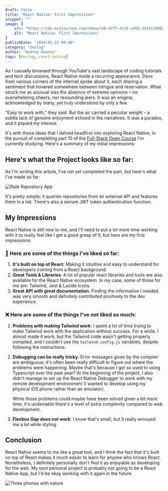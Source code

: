 ```yaml
---
draft: false
title: "React Native: First Impressions"
snippet: ""
image: {
    src: "https://cdn.midjourney.com/49dae748-d77f-4159-af65-3d3411d955fe/0_3.webp",
    alt: "React Native: First Impressions"
}
publishDate: "2024-01-22 09:00"
category: "Devlog"
author: "Audrey Downey"
tags: [devlog, react-native]
---
```


As I casually browsed through YouTube's vast landscape of coding tutorials and tech discussions, React Native made a recurring appearance. Devs from various corners of the internet spoke about it, each sharing a sentiment that hovered somewhere between intrigue and reservation. What struck me as unusual was the absence of extreme opinions – no overwhelming cheers, nor resounding jeers. It was an enigma, acknowledged by many, yet truly understood by only a few.

"Easy to work with," they said. But the air carried a peculiar weight – a subtle lack of genuine enjoyment echoed in the narratives. It was a paradox, and it piqued my interest.

It's with these ideas that I delved headfirst into exploring React Native, in the pursuit of completing part 10 of the [Full-Stack Open Course](https://fullstackopen.com/) I'm currently studying. Here's a summary of my initial impressions:


## Here's what the Project looks like so far:

As I'm writing this article, I've not yet completed the part, but here's what I've made so far:

![Rate Repository App](https://media.discordapp.net/attachments/1198228623719669830/1199119314914115604/ezgif-1-1bc17c8304.gif?ex=65c161e3&is=65aeece3&hm=e1c33a8183442513be0df36dd4f9719606c1f7914dcee5d4c05cd327772f14dd&=&width=310&height=670)

It's pretty simple; it queries repositories from an external API and features them in a list. There's also a secure JWT token authentication function.

## My Impressions

React Native is still new to me, and I'll need to put a lot more time working with it to really feel like I get a good grasp of it, but here are my first impressions:

### 💙 Here are some of the things I've liked so far:

1. **It's built on top of React**: Making it intuitive and easy to understand for developers coming from a React background.
2. **Great Tools & Libraries**: A lot of popular react libraries and tools are also available for the React Native ecosystem. In my case, some of those for me are: Tailwind, Jest & Lucide Icons.
3. **Great API with great documentation**: Finding the information I needed was very smooth and definitely contributed positively to the dev experience.

### ❌ Here are some of the things I've not liked as much:

1. **Problems with making Tailwind work**: I spent a lot of time trying to make Tailwind work with the application without success. For a while, I almost made it work, but the Tailwind code wasn't getting properly compiled, and I couldn't use the `tailwind.config.js` variables, despite following the instructions.

2. **Debugging can be really tricky**: Error messages given by the compiler are ambiguous; it's often been really difficult to figure out where the problems were happening. Maybe that's because I got so used to using Typescript over the past year? At the beginning of the project, I also didn't manage to set up the React Native Debugger to work with my remote development environment (I wanted to develop using my physical iOS phone rather than an emulator).

   While those problems could maybe have been solved given a bit more time, it's undeniable there's a level of extra complexity compared to web development.

3. **Flexbox Gap does not work**: I know that's small, but it really annoyed me a lot while styling.

## Conclusion

React Native seems to me like a great tool, and I think the fact that it's built on top of React makes it much easier to learn for anyone who knows React. Nonetheless, I definitely personally don't find it as enjoyable as developing for the web. My next personal project is probably not going to be a React Native App, but I'd be okay working with it again in the future.

![Three phones with nature](https://cdn.midjourney.com/c052f0a8-ce79-4bb7-9d59-d273fd8f1bd6/0_1.webp)
